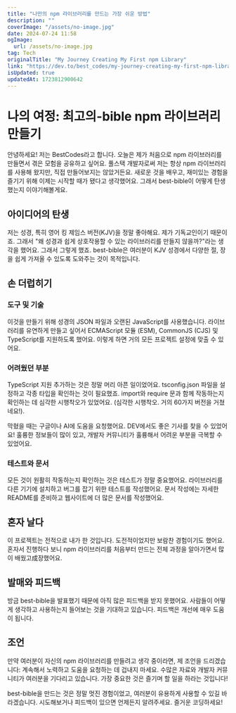 ```yaml
---
title: "나만의 npm 라이브러리를 만드는 가장 쉬운 방법"
description: ""
coverImage: "/assets/no-image.jpg"
date: 2024-07-24 11:58
ogImage: 
  url: /assets/no-image.jpg
tag: Tech
originalTitle: "My Journey Creating My First npm Library"
link: "https://dev.to/best_codes/my-journey-creating-my-first-npm-library-15aj"
isUpdated: true
updatedAt: 1723812900642
---
```




# 나의 여정: 최고의-bible npm 라이브러리 만들기

안녕하세요! 저는 BestCodes라고 합니다. 오늘은 제가 처음으로 npm 라이브러리를 만들면서 겪은 모험을 공유하고 싶어요. 풀스택 개발자로써 저는 항상 npm 라이브러리를 사용해 왔지만, 직접 만들어보지는 않았거든요. 새로운 것을 배우고, 재미있는 경험을 즐기기 위해 이제는 시작할 때가 됐다고 생각했어요. 그래서 best-bible이 어떻게 탄생했는지 이야기해볼게요.

## 아이디어의 탄생

저는 성경, 특히 영어 킹 제임스 버전(KJV)을 정말 좋아해요. 제가 기독교인이기 때문이죠. 그래서 "왜 성경과 쉽게 상호작용할 수 있는 라이브러리를 만들지 않을까?"라는 생각을 했어요. 그래서 그렇게 했죠. best-bible은 여러분이 KJV 성경에서 다양한 절, 장을 쉽게 가져올 수 있도록 도와주는 것이 목적입니다.

<div class="content-ad"></div>

## 손 더럽히기

### 도구 및 기술

이것을 만들기 위해 성경의 JSON 파일과 오랜된 JavaScript를 사용했습니다. 라이브러리를 유연하게 만들고 싶어서 ECMAScript 모듈 (ESM), CommonJS (CJS) 및 TypeScript를 지원하도록 했어요. 이렇게 하면 거의 모든 프로젝트 설정에 맞출 수 있어요.

### 어려웠던 부분

<div class="content-ad"></div>

TypeScript 지원 추가하는 것은 정말 머리 아픈 일이었어요. tsconfig.json 파일을 설정하고 각종 타입을 확인하는 것이 필요했죠. import와 require 문과 함께 작동하는지 확인하는 데 심각한 시행착오가 있었어요. (심각한 시행착오. 거의 60가지 버전을 거쳤네요!).

막혔을 때는 구글이나 AI에 도움을 요청했어요. DEV에서도 좋은 기사를 찾을 수 있었어요! 훌륭한 정보들이 많이 있고, 개발자 커뮤니티가 훌륭해서 어려운 부분을 극복할 수 있었어요.

### 테스트와 문서

모든 것이 원활히 작동하는지 확인하는 것은 테스트가 정말 중요했어요. 라이브러리를 다른 기기에 설치하고 버그를 잡기 위한 테스트를 작성했어요. 문서 작성에는 자세한 README를 준비하고 웹사이트에 더 많은 문서를 작성했어요.

<div class="content-ad"></div>

## 혼자 날다

이 프로젝트는 전적으로 내가 한 것입니다. 도전적이었지만 보람찬 경험이기도 했어요. 혼자서 진행하다 보니 npm 라이브러리를 처음부터 만드는 전체 과정을 알아가면서 많이 배웠고成장했어요.

## 발매와 피드백

방금 best-bible을 발표했기 때문에 아직 많은 피드백을 받지 못했어요. 사람들이 어떻게 생각하고 사용하는지 들어보는 것을 기대하고 있습니다. 피드백은 개선에 매우 도움이 됩니다.

<div class="content-ad"></div>

## 조언

만약 여러분이 자신의 npm 라이브러리를 만들려고 생각 중이라면, 제 조언을 드리겠습니다: 계속해서 노력하고 도움을 요청하는 데 겁내지 마세요. 수많은 자료와 개발자 커뮤니티가 여러분을 기다리고 있습니다. 가장 중요한 것은 즐기며 할 일을 하라는 것입니다!

best-bible을 만드는 것은 정말 멋진 경험이었고, 여러분이 유용하게 사용할 수 있길 바라겠습니다. 시도해보거나 피드백이 있으면 언제든지 알려주세요. 즐거운 코딩하세요!